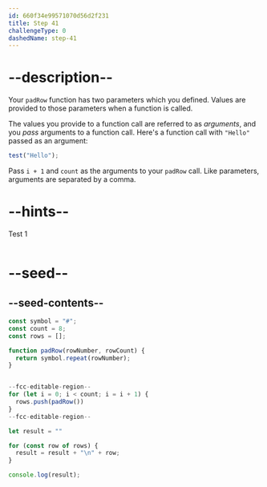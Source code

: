 ```yaml
---
id: 660f34e99571070d56d2f231
title: Step 41
challengeType: 0
dashedName: step-41
---
```


# --description--

Your `padRow` function has two parameters which you defined. Values are provided to those parameters when a function is called.

The values you provide to a function call are referred to as <dfn>arguments</dfn>, and you <dfn>pass</dfn> arguments to a function call. Here's a function call with `"Hello"` passed as an argument:

```js
test("Hello");
```

Pass `i + 1` and `count` as the arguments to your `padRow` call. Like parameters, arguments are separated by a comma.

# --hints--

Test 1

```js

```

# --seed--

## --seed-contents--

```js
const symbol = "#";
const count = 8;
const rows = [];

function padRow(rowNumber, rowCount) {
  return symbol.repeat(rowNumber);
}


--fcc-editable-region--
for (let i = 0; i < count; i = i + 1) {
  rows.push(padRow())
}
--fcc-editable-region--

let result = ""

for (const row of rows) {
  result = result + "\n" + row;
}

console.log(result);
```
